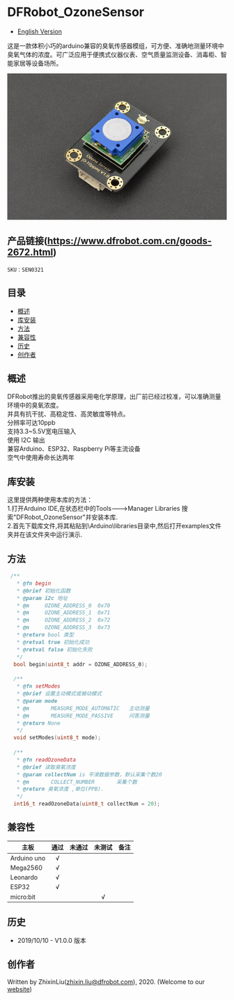 # DFRobot_OzoneSensor
- [English Version](./README.md)

这是一款体积小巧的arduino兼容的臭氧传感器模组，可方便、准确地测量环境中臭氧气体的浓度。可广泛应用于便携式仪器仪表、空气质量监测设备、消毒柜、智能家居等设备场所。<br>

![效果图](resources/images/SEN0321.jpg)

## 产品链接(https://www.dfrobot.com.cn/goods-2672.html)

    SKU：SEN0321

## 目录

* [概述](#概述)
* [库安装](#库安装)
* [方法](#方法)
* [兼容性](#兼容性y)
* [历史](#历史)
* [创作者](#创作者)

## 概述

DFRobot推出的臭氧传感器采用电化学原理，出厂前已经过校准，可以准确测量环境中的臭氧浓度。<br>
并具有抗干扰、高稳定性、高灵敏度等特点。 <br>
分辨率可达10ppb<br>
支持3.3~5.5V宽电压输入<br>
使用 I2C 输出<br>
兼容Arduino、ESP32、Raspberry Pi等主流设备<br>
空气中使用寿命长达两年<br> 

## 库安装
这里提供两种使用本库的方法：<br>
1.打开Arduino IDE,在状态栏中的Tools--->Manager Libraries 搜索"DFRobot_OzoneSensor"并安装本库.<br>
2.首先下载库文件,将其粘贴到\Arduino\libraries目录中,然后打开examples文件夹并在该文件夹中运行演示.<br>

## 方法

```C++
 /**
   * @fn begin
   * @brief 初始化函数 
   * @param i2c 地址
   * @n     OZONE_ADDRESS_0  0x70
   * @n     OZONE_ADDRESS_1  0x71
   * @n     OZONE_ADDRESS_2  0x72
   * @n     OZONE_ADDRESS_3  0x73
   * @return bool 类型
   * @retval true 初始化成功
   * @retval false 初始化失败
   */
  bool begin(uint8_t addr = OZONE_ADDRESS_0);

  /**
   * @fn setModes
   * @brief 设置主动模式或被动模式
   * @param mode 
   * @n       MEASURE_MODE_AUTOMATIC   主动测量
   * @n       MEASURE_MODE_PASSIVE     问答测量
   * @return None
   */
  void setModes(uint8_t mode);

  /**
   * @fn readOzoneData
   * @brief 读取臭氧浓度
   * @param collectNum is 平滑数据参数，默认采集个数20
   * @n       COLLECT_NUMBER       采集个数
   * @return 臭氧浓度 ,单位(PPB).
   */
  int16_t readOzoneData(uint8_t collectNum = 20);
```

## 兼容性

| 主板        | 通过 | 未通过 | 未测试 | 备注 |
| ----------- | :--: | :----: | :----: | ---- |
| Arduino uno |  √   |        |        |      |
| Mega2560    |  √   |        |        |      |
| Leonardo    |  √   |        |        |      |
| ESP32       |  √   |        |        |      |
| micro:bit   |      |        |   √    |      |


## 历史

- 2019/10/10 - V1.0.0 版本

## 创作者

Written by ZhixinLiu(zhixin.liu@dfrobot.com), 2020. (Welcome to our [website](https://www.dfrobot.com/))
